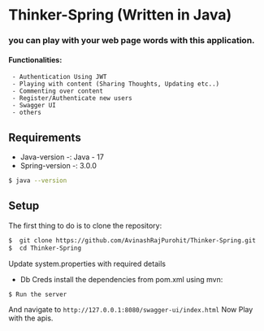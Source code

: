 # Thinker-Spring (Written in Java)
### you can play with your web page words with this application.

#### Functionalities:
     - Authentication Using JWT
     - Playing with content (Sharing Thoughts, Updating etc..)
     - Commenting over content
     - Register/Authenticate new users
     - Swagger UI
     - others
     


## Requirements
  * Java-version -: Java - 17
  * Spring-version -: 3.0.0

```sh
$ java --version
```
## Setup

The first thing to do is to clone the repository:
```sh
$  git clone https://github.com/AvinashRajPurohit/Thinker-Spring.git
$  cd Thinker-Spring
```

Update system.properties with required details
 - Db Creds
install the dependencies from pom.xml using mvn:

```sh
$ Run the server
```
And navigate to `http://127.0.0.1:8080/swagger-ui/index.html`
Now Play with the apis.

